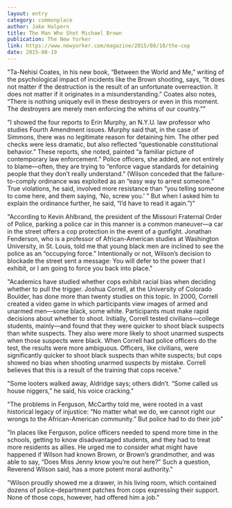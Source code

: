 ```yaml
---
layout: entry
category: commonplace
author: Jake Halpern
title: The Man Who Shot Michael Brown
publication: The New Yorker
link: https://www.newyorker.com/magazine/2015/08/10/the-cop
date: 2015-08-19
---
```


"Ta-Nehisi Coates, in his new book, “Between the World and Me,” writing of the psychological impact of incidents like the Brown shooting, says, “It does not matter if the destruction is the result of an unfortunate overreaction. It does not matter if it originates in a misunderstanding.” Coates also notes, “There is nothing uniquely evil in these destroyers or even in this moment. The destroyers are merely men enforcing the whims of our country.”"

"I showed the four reports to Erin Murphy, an N.Y.U. law professor who studies Fourth Amendment issues. Murphy said that, in the case of Simmons, there was no legitimate reason for detaining him. The other ped checks were less dramatic, but also reflected “questionable constitutional behavior.” These reports, she noted, painted “a familiar picture of contemporary law enforcement.” Police officers, she added, are not entirely to blame—often, they are trying to “enforce vague standards for detaining people that they don’t really understand.” (Wilson conceded that the failure-to-comply ordinance was exploited as an “easy way to arrest someone.” True violations, he said, involved more resistance than “you telling someone to come here, and them saying, ‘No, screw you.’ ” But when I asked him to explain the ordinance further, he said, “I’d have to read it again.”)"

"According to Kevin Ahlbrand, the president of the Missouri Fraternal Order of Police, parking a police car in this manner is a common maneuver—a car in the street offers a cop protection in the event of a gunfight. Jonathan Fenderson, who is a professor of African-American studies at Washington University, in St. Louis, told me that young black men are inclined to see the police as an “occupying force.” Intentionally or not, Wilson’s decision to blockade the street sent a message: You will defer to the power that I exhibit, or I am going to force you back into place."

"Academics have studied whether cops exhibit racial bias when deciding whether to pull the trigger. Joshua Correll, at the University of Colorado Boulder, has done more than twenty studies on this topic. In 2000, Correll created a video game in which participants view images of armed and unarmed men—some black, some white. Participants must make rapid decisions about whether to shoot. Initially, Correll tested civilians—college students, mainly—and found that they were quicker to shoot black suspects than white suspects. They also were more likely to shoot unarmed suspects when those suspects were black. When Correll had police officers do the test, the results were more ambiguous. Officers, like civilians, were significantly quicker to shoot black suspects than white suspects; but cops showed no bias when shooting unarmed suspects by mistake. Correll believes that this is a result of the training that cops receive."

"Some looters walked away, Aldridge says; others didn’t. “Some called us house niggers,” he said, his voice cracking."

"The problems in Ferguson, McCarthy told me, were rooted in a vast historical legacy of injustice: “No matter what we do, we cannot right our wrongs to the African-American community.” But police had to do their job"

"In places like Ferguson, police officers needed to spend more time in the schools, getting to know disadvantaged students, and they had to treat more residents as allies. He urged me to consider what might have happened if Wilson had known Brown, or Brown’s grandmother, and was able to say, “Does Miss Jenny know you’re out here?” Such a question, Reverend Wilson said, has a more potent moral authority."

"Wilson proudly showed me a drawer, in his living room, which contained dozens of police-department patches from cops expressing their support. None of those cops, however, had offered him a job."
